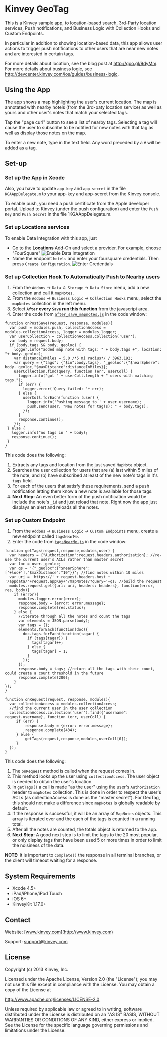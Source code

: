 # Kinvey GeoTag
This is a Kinvey sample app, to location-based search, 3rd-Party location services, Push notifications, and Business Logic with Collection Hooks and Custom Endpoints. 

In particular in addition to showing location-based data, this app allows user actions to trigger push notifications to other users that are near new notes and are interested in certain tags. 

For more details about location, see the blog post at http://goo.gl/9dyMm.
For more details about business logic, see http://devcenter.kinvey.com/ios/guides/business-logic.

## Using the App
The app shows a map highlighting the user's current location. The map is annotated with nearby hotels (from the 3rd-paty location service) as well as yours and other user's notes that match your selected tags. 

Tap the "page curl" button to see a list of nearby tags. Selecting a tag will cause the user to subscribe to be notified for new notes with that tag as well as display those notes on the map. 

To enter a new note, type in the text field. Any word preceded by a `#` will be added as a tag. 

## Set-up

### Set up the App in Xcode

Also, you have to update `app-key` and `app-secret` in the file `KGAAppDelegate.m` to your app-key and app-secret from the Kinvey console. 

To enable push, you need a push certificate from the Apple developer portal. Upload to Kinvey (under the push configuration) and enter the `Push Key` and `Push Secret` in the file `KGAAppDelegate.m. 

### Set up Locations services

To enable Data Integration with this app, just

* Go to the **Locations** Add-On and select a provider. For example, choose "FourSquare" ![Enable Data Integration](https://github.com/KinveyApps/GeoTag-iOS/raw/master/Screenshots/Enable.png "Enable Data Integration")
* Name the endpoint `hotels` and enter your foursquare credentials. Then press `Create Configuration`. ![Enter Credentials](https://github.com/KinveyApps/GeoTag-iOS/raw/master/Screenshots/Active.png "Enter Credentials")

### Set up Collection Hook To Automatically Push to Nearby users
1. From the `Addons` -> `Data & Storage` -> `Data Store` menu, add a new collection and call it `mapNotes`.
2. From the `Addons` -> `Business Logic` -> `Collection Hooks` menu, select the `mapNotes` collection in the left menu. 
3. Select __`After` every `Save` run this function__ from the javascript area.
4. Enter the code from [`after_save_mapnotes.js`](https://github.com/KinveyApps/GeoTag-iOS/raw/master/after_save_mapnotes.js) in the code window:

```
function onPostSave(request, response, modules){
  var push = modules.push, collectionAccess = modules.collectionAccess, logger = modules.logger;
  var userCollection = collectionAccess.collection('user');
  var body = request.body;
  if (body.tags && body._geoloc) {
    logger.info("added map note with tags: " + body.tags +", location: "+ body._geoloc);
    var distanceInMiles = 5.0 /*5 mi radius*/ / 3963.192;
    var query = {"tags": {"$in":body.tags}, "_geoloc":{"$nearSphere": body._geoloc,"$maxDistance":distanceInMiles}};
    userCollection.find(query, function (err, userColl) {
      logger.info("got " + userColl.length + " users with matching tags.");
      if (err) {
        logger.error('Query failed: '+ err);
      } else {
        userColl.forEach(function (user) {
          logger.info('Pushing message to ' + user.username);
          push.send(user, "New notes for tag(s): " + body.tags);
        });
      }
      response.continue();
    });
 } else {
   logger.info("no tags in " + body);
   response.continue();
 }
}
```

This code does the following:

1. Extracts any tags and location from the just saved `MapNote` object. 
2. Searches the user collection for users that are (a) last within 5 miles of the note, and (b) have subscribed at least of the new note's tags in it's `tags` field.
3. For each of the users that satisfy these requirements, send a push notification letting them know a new note is available for those tags.
4. __Next Step:__ An even better form of the push notification would be include the note's `_id` and just reload that note. Right now the app just displays an alert and reloads all the notes. 


### Set up Custom Endpoint
1. From the `Addons` -> `Business Logic` -> `Custom Endpoints` menu, create a new endpoint called `tagsNearMe`.
2. Enter the code from [`tagsNearMe.js`](https://github.com/KinveyApps/GeoTag-iOS/raw/master/tagsNearMe.js) in the code window:

```
function getTags(request,response,modules,user) {
  var headers = {"Authorization":request.headers.authorization}; //re-use the current user's ACLs rather than master secret
  var loc = user._geoloc;
  var qs = '{"_geoloc":{"$nearSphere":['+loc+'],"$maxDistance":"10"}}'; //find notes within 10 miles
  var uri = 'https://' + request.headers.host + '/appdata/'+request.appKey+'/mapNotes/?query='+qs; //build the request
  modules.request.get({uri: uri, headers: headers}, function(error, res, body){
	if (error){
	  modules.logger.error(error);
	  response.body = {error: error.message};
      response.complete(res.status);
	} else {
	  //iterate through all the notes and count the tags
	  var elements = JSON.parse(body);
	  var tags = {};
	  elements.forEach(function(doc){
		doc.tags.forEach(function(tagar) {
		  if (tags[tagar]) {
			tags[tagar]++;
		  } else {
			tags[tagar] = 1;
		  }
		});
	  });
	  response.body = tags; //return all the tags with their count, could create a count threshold in the future
	  response.complete(200);
	}
});
}

function onRequest(request, response, modules){
  var collectionAccess = modules.collectionAccess;
  //find the current user in the user collection
  collectionAccess.collection('user').find({"username": request.username}, function (err, userColl) {
     if (err) {
         response.body = {error: error.message};
         response.complete(434);
     } else {
         getTags(request,response,modules,userColl[0]);
     }
  });
}
``` 

This code does the following:

1. The `onRequest` method is called when the request comes in. 
2. This method looks up the user using `collectionAccess`. The user object is needed to obtain the user's location.
3. In `getTags()` a call is made "as the user" using the user's `Authorization` header to `mapNotes` collection. This is done in order to respect the user's ACLs (as collectionAccess is done as the "master secret"). For GeoTag, this should not make a difference since `mapNotes` is globally readable by default.
4. If the response is successful, it will be an array of `MapNotes` objects. This array is iterated over and the each of the tags is counted in a running total.
5. After all the notes are counted, the totals object is returned to the app.  
6. __Next Step:__ A good next step is to limit the tags to the 20 most popular, or only display tags that have been used 5 or more times in order to limit the noisiness of the data. 

__NOTE:__ it is important to `complete()` the response in all terminal branches, or the client will timeout waiting for a response. 

## System Requirements
* Xcode 4.5+
* iPad/iPhone/iPod Touch
* iOS 6+
* KinveyKit 1.17.0+

## Contact
Website: [www.kinvey.com](http://www.kinvey.com)

Support: [support@kinvey.com](http://docs.kinvey.com/mailto:support@kinvey.com)

## License

Copyright (c) 2013 Kinvey, Inc.

Licensed under the Apache License, Version 2.0 (the "License");
you may not use this file except in compliance with the License.
You may obtain a copy of the License at

http://www.apache.org/licenses/LICENSE-2.0

Unless required by applicable law or agreed to in writing, software
distributed under the License is distributed on an "AS IS" BASIS,
WITHOUT WARRANTIES OR CONDITIONS OF ANY KIND, either express or implied.
See the License for the specific language governing permissions and
limitations under the License.